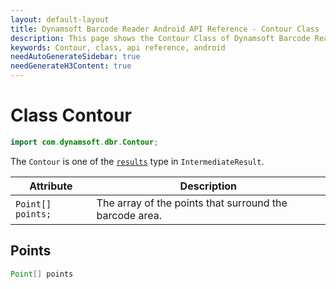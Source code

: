 ```yaml
---
layout: default-layout
title: Dynamsoft Barcode Reader Android API Reference - Contour Class
description: This page shows the Contour Class of Dynamsoft Barcode Reader for Android SDK.
keywords: Contour, class, api reference, android
needAutoGenerateSidebar: true
needGenerateH3Content: true
---
```



# Class Contour

```java
import com.dynamsoft.dbr.Contour;
```

The `Contour` is one of the [`results`](auxiliary-IntermediateResult.md#results) type in `IntermediateResult`.
  
| Attribute | Description |
|---------- | ----------- |
| `Point[] points;` | The array of the points that surround the barcode area. |
  
## Points

```java
Point[] points
```  
